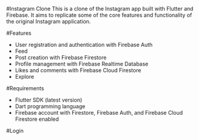#Instagram Clone
This is a clone of the Instagram app built with Flutter and Firebase.
It aims to replicate some of the core features and functionality of the original Instagram application.

#Features
- User registration and authentication with Firebase Auth
- Feed
- Post creation with Firebase Firestore
- Profile management with Firebase Realtime Database
- Likes and comments with Firebase Cloud Firestore
- Explore

#Requirements
- Flutter SDK (latest version)
- Dart programming language
- Firebase account with Firestore, Firebase Auth, and Firebase Cloud Firestore enabled

#Login

